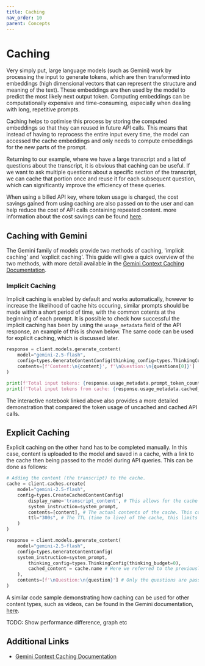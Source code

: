 ```yaml
---
title: Caching
nav_order: 10
parent: Concepts
---
```


# Caching

Very simply put, large language models (such as Gemini) work by processing the input to generate tokens, which are then transformed into embeddings (high dimensional vectors that can represent the structure and meaning of the text). These embeddings are then used by the model to predict the most likely next output token. Computing embeddings can be computationally expensive and time-consuming, especially when dealing with long, repetitive prompts.

Caching helps to optimise this process by storing the computed embeddings so that they can reused in future API calls. This means that instead of having to reprocess the entire input every time, the model can accessed the cache embeddings and only needs to compute embeddings for the new parts of the prompt.

Returning to our example, where we have a large transcript and a list of questions about the transcript, it is obvious that caching can be useful. If we want to ask multiple questions about a specific section of the transcript, we can cache that portion once and reuse it for each subsequent question, which can significantly improve the efficiency of these queries.

When using a billed API key, where token usage is charged, the cost savings gained from using caching are also passed on to the user and can help reduce the cost of API calls containing repeated content. more information about the cost savings can be found [here](https://ai.google.dev/gemini-api/docs/caching?lang=python#cost-efficiency).

## Caching with Gemini

The Gemini family of models provide two methods of caching, 'implicit caching' and 'explicit caching'. This guide will give a quick overview of the two methods, with more detail available in the [Gemini Context Caching Documentation](https://ai.google.dev/gemini-api/docs/caching?lang=python).

### Implicit Caching

Implicit caching is enabled by default and works automatically, however to increase the likelihood of cache hits occuring, similar prompts should be made within a short period of time, with the common cotents at the beginning of each prompt. It is possible to check how successful the implicit caching has been by using the `usage_metadata` field of the API response, an example of this is shown below. The same code can be used for explicit caching, which is discussed later.

```python
response = client.models.generate_content(
    model="gemini-2.5-flash",
    config=types.GenerateContentConfig(thinking_config=types.ThinkingConfig(thinking_budget=0)),
    contents=[f'Content:\n{content}', f'\nQuestion:\n{questions[0]}']
)

print(f'Total input tokens: {response.usage_metadata.prompt_token_count}')
print(f'Total input tokens from cache: {response.usage_metadata.cached_content_token_count}')
```
The interactive notebook linked above also provides a more detailed demonstration that compared the token usage of uncached and cached API calls.

## Explicit Caching

Explicit caching on the other hand has to be completed manually. In this case, content is uploaded to the model and saved in a cache, with a link to the cache then being passed to the model during API queries. This can be done as follows:

```python
# Adding the content (the transcript) to the cache.
cache = client.caches.create(
    model="gemini-2.5-flash",
    config=types.CreateCachedContentConfig(
        display_name='transcript_content', # This allows for the cache to easily be accessed and referred to.
        system_instruction=system_prompt,
        contents=[content], # The actual contents of the cache. This could also contain other media types, such as videos and photos.
        ttl="300s", # The TTL (time to live) of the cache, this limits how long the cache is accessible for.
    )
)

response = client.models.generate_content(
    model="gemini-2.5-flash",
    config=types.GenerateContentConfig(
    system_instruction=system_prompt,
        thinking_config=types.ThinkingConfig(thinking_budget=0),
        cached_content = cache.name # Here we referred to the previously cached transcript.
    ),
    contents=[f'\nQuestion:\n{question}'] # Only the questions are passed here and not the transcript.
)
```

A similar code sample demonstrating how caching can be used for other content types, such as videos, can be found in the Gemini documentation, [here](https://ai.google.dev/gemini-api/docs/caching?lang=python#generate-content).

TODO: Show performance difference, graph etc

## Additional Links
- [Gemini Context Caching Documentation](https://ai.google.dev/gemini-api/docs/caching?lang=python)